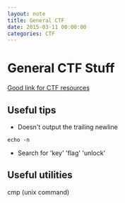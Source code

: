 ```yaml
---
layout: note
title: General CTF
date: 2015-03-11 00:00:00
categories: CTF
---
```


# General CTF Stuff

[Good link for CTF resources](https://github.com/ctfs/resources)

## Useful tips

- Doesn't output the trailing newline
```
echo -n
```

- Search for 'key' 'flag' 'unlock'

## Useful utilities
cmp (unix command)
